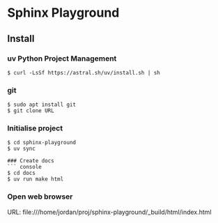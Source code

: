 # Sphinx Playground

## Install

### uv Python Project Management

``` console
$ curl -LsSf https://astral.sh/uv/install.sh | sh
```

### git

``` console
$ sudo apt install git
$ git clone URL
```

### Initialise project

``` console
$ cd sphinx-playground
$ uv sync

### Create docs
``` console
$ cd docs
$ uv run make html
```

### Open web browser

URL: file:///home/jordan/proj/sphinx-playground/_build/html/index.html
